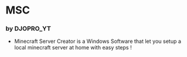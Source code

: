 # MSC
### by DJOPRO_YT

- Minecraft Server Creator is a Windows Software that let you setup a local minecraft server at home with easy steps !
